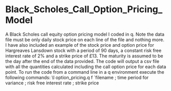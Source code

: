 # Black_Scholes_Call_Option_Pricing_Model
A Black Scholes call equity option pricing model I coded in q.
Note the data file must be only daily stock price on each line of the file and nothing more.
I have also included an example of the stock price and option price for Hargreaves Lansdown stock with a period of 90 days, a constant risk free interest rate of 2% and a strike price of £13.
The maturity is assumed to be the day after the end of the data provided.
The code will output a csv file with all the quantities calculated including the call option price for each data point.
To run the code from a command line in a q environment execute the following commands:
\l option_pricing.q
f `filename ; time period for variance ; risk free interest rate ; strike price
